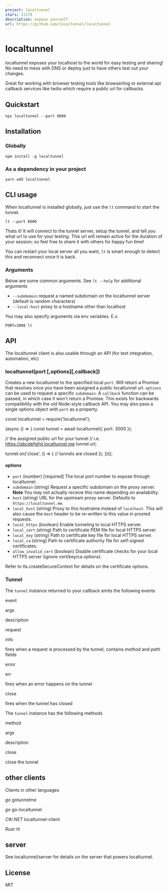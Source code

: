 ```yaml
---
project: localtunnel
stars: 21178
description: expose yourself
url: https://github.com/localtunnel/localtunnel
---
```


localtunnel
===========

localtunnel exposes your localhost to the world for easy testing and sharing! No need to mess with DNS or deploy just to have others test out your changes.

Great for working with browser testing tools like browserling or external api callback services like twilio which require a public url for callbacks.

Quickstart
----------

```
npx localtunnel --port 8000
```

Installation
------------

### Globally

```
npm install -g localtunnel
```

### As a dependency in your project

```
yarn add localtunnel
```

CLI usage
---------

When localtunnel is installed globally, just use the `lt` command to start the tunnel.

```
lt --port 8000
```

Thats it! It will connect to the tunnel server, setup the tunnel, and tell you what url to use for your testing. This url will remain active for the duration of your session; so feel free to share it with others for happy fun time!

You can restart your local server all you want, `lt` is smart enough to detect this and reconnect once it is back.

### Arguments

Below are some common arguments. See `lt --help` for additional arguments

-   `--subdomain` request a named subdomain on the localtunnel server (default is random characters)
-   `--local-host` proxy to a hostname other than localhost

You may also specify arguments via env variables. E.x.

```
PORT=3000 lt
```

API
---

The localtunnel client is also usable through an API (for test integration, automation, etc)

### localtunnel(port \[,options\]\[,callback\])

Creates a new localtunnel to the specified local `port`. Will return a Promise that resolves once you have been assigned a public localtunnel url. `options` can be used to request a specific `subdomain`. A `callback` function can be passed, in which case it won't return a Promise. This exists for backwards compatibility with the old Node-style callback API. You may also pass a single options object with `port` as a property.

const localtunnel \= require('localtunnel');

(async () \=> {
  const tunnel \= await localtunnel({ port: 3000 });

  // the assigned public url for your tunnel
  // i.e. https://abcdefgjhij.localtunnel.me
  tunnel.url;

  tunnel.on('close', () \=> {
    // tunnels are closed
  });
})();

#### options

-   `port` (number) \[required\] The local port number to expose through localtunnel.
-   `subdomain` (string) Request a specific subdomain on the proxy server. **Note** You may not actually receive this name depending on availability.
-   `host` (string) URL for the upstream proxy server. Defaults to `https://localtunnel.me`.
-   `local_host` (string) Proxy to this hostname instead of `localhost`. This will also cause the `Host` header to be re-written to this value in proxied requests.
-   `local_https` (boolean) Enable tunneling to local HTTPS server.
-   `local_cert` (string) Path to certificate PEM file for local HTTPS server.
-   `local_key` (string) Path to certificate key file for local HTTPS server.
-   `local_ca` (string) Path to certificate authority file for self-signed certificates.
-   `allow_invalid_cert` (boolean) Disable certificate checks for your local HTTPS server (ignore cert/key/ca options).

Refer to tls.createSecureContext for details on the certificate options.

### Tunnel

The `tunnel` instance returned to your callback emits the following events

event

args

description

request

info

fires when a request is processed by the tunnel, contains _method_ and _path_ fields

error

err

fires when an error happens on the tunnel

close

fires when the tunnel has closed

The `tunnel` instance has the following methods

method

args

description

close

close the tunnel

other clients
-------------

Clients in other languages

_go_ gotunnelme

_go_ go-localtunnel

_C#/.NET_ localtunnel-client

_Rust_ rlt

server
------

See localtunnel/server for details on the server that powers localtunnel.

License
-------

MIT
